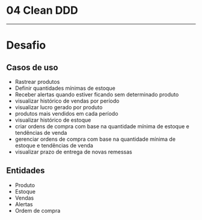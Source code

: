 # 04 Clean DDD

----

# Desafio

## Casos de uso
- Rastrear produtos
- Definir quantidades mínimas de estoque
- Receber alertas quando estiver ficando sem determinado produto
- visualizar histórico de vendas por período
- visualizar lucro gerado por produto
- produtos mais vendidos em cada período
- visualizar histórico de estoque
- criar ordens de compra com base na quantidade mínima de estoque e tendências de venda
- gerenciar ordens de compra com base na quantidade mínima de estoque e tendências de venda
- visualizar prazo de entrega de novas remessas

## Entidades
- Produto
- Estoque
- Vendas
- Alertas
- Ordem de compra
